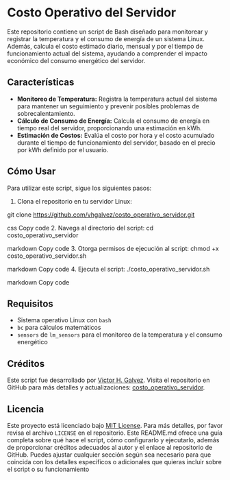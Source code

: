 # Costo Operativo del Servidor

Este repositorio contiene un script de Bash diseñado para monitorear y registrar la temperatura y el consumo de energía de un sistema Linux. Además, calcula el costo estimado diario, mensual y por el tiempo de funcionamiento actual del sistema, ayudando a comprender el impacto económico del consumo energético del servidor.

## Características

- **Monitoreo de Temperatura:** Registra la temperatura actual del sistema para mantener un seguimiento y prevenir posibles problemas de sobrecalentamiento.
- **Cálculo de Consumo de Energía:** Calcula el consumo de energía en tiempo real del servidor, proporcionando una estimación en kWh.
- **Estimación de Costos:** Evalúa el costo por hora y el costo acumulado durante el tiempo de funcionamiento del servidor, basado en el precio por kWh definido por el usuario.

## Cómo Usar

Para utilizar este script, sigue los siguientes pasos:

1. Clona el repositorio en tu servidor Linux:

git clone https://github.com/vhgalvez/costo_operativo_servidor.git

css
Copy code
2. Navega al directorio del script:
cd costo_operativo_servidor

markdown
Copy code
3. Otorga permisos de ejecución al script:
chmod +x costo_operativo_servidor.sh

markdown
Copy code
4. Ejecuta el script:
./costo_operativo_servidor.sh

markdown
Copy code

## Requisitos

- Sistema operativo Linux con `bash`
- `bc` para cálculos matemáticos
- `sensors` de `lm_sensors` para el monitoreo de la temperatura y el consumo energético

## Créditos

Este script fue desarrollado por [Victor H. Galvez](https://github.com/vhgalvez). Visita el repositorio en GitHub para más detalles y actualizaciones: [costo_operativo_servidor](https://github.com/vhgalvez/costo_operativo_servidor.git).

## Licencia

Este proyecto está licenciado bajo [MIT License](LICENSE). Para más detalles, por favor revisa el archivo `LICENSE` en el repositorio.
Este README.md ofrece una guía completa sobre qué hace el script, cómo configurarlo y ejecutarlo, además de proporcionar créditos adecuados al autor y el enlace al repositorio de GitHub. Puedes ajustar cualquier sección según sea necesario para que coincida con los detalles específicos o adicionales que quieras incluir sobre el script o su funcionamiento